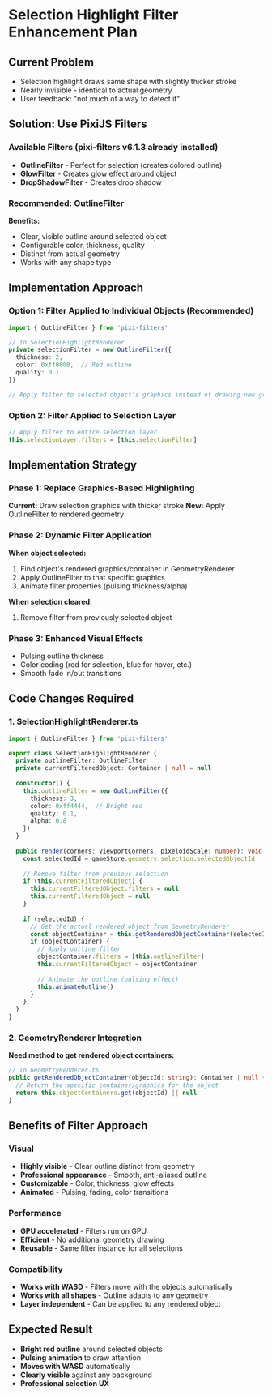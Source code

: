 # Selection Highlight Filter Enhancement Plan

## Current Problem
- Selection highlight draws same shape with slightly thicker stroke
- Nearly invisible - identical to actual geometry  
- User feedback: "not much of a way to detect it"

## Solution: Use PixiJS Filters

### Available Filters (pixi-filters v6.1.3 already installed)
- **OutlineFilter** - Perfect for selection (creates colored outline)
- **GlowFilter** - Creates glow effect around object
- **DropShadowFilter** - Creates drop shadow

### Recommended: OutlineFilter
**Benefits:**
- Clear, visible outline around selected object
- Configurable color, thickness, quality
- Distinct from actual geometry
- Works with any shape type

## Implementation Approach

### Option 1: Filter Applied to Individual Objects (Recommended)
```typescript
import { OutlineFilter } from 'pixi-filters'

// In SelectionHighlightRenderer
private selectionFilter = new OutlineFilter({
  thickness: 2,
  color: 0xff0000,  // Red outline
  quality: 0.1
})

// Apply filter to selected object's graphics instead of drawing new graphics
```

### Option 2: Filter Applied to Selection Layer
```typescript
// Apply filter to entire selection layer
this.selectionLayer.filters = [this.selectionFilter]
```

## Implementation Strategy

### Phase 1: Replace Graphics-Based Highlighting
**Current:** Draw selection graphics with thicker stroke
**New:** Apply OutlineFilter to rendered geometry

### Phase 2: Dynamic Filter Application
**When object selected:**
1. Find object's rendered graphics/container in GeometryRenderer
2. Apply OutlineFilter to that specific graphics
3. Animate filter properties (pulsing thickness/alpha)

**When selection cleared:**
1. Remove filter from previously selected object

### Phase 3: Enhanced Visual Effects
- Pulsing outline thickness
- Color coding (red for selection, blue for hover, etc.)
- Smooth fade in/out transitions

## Code Changes Required

### 1. SelectionHighlightRenderer.ts
```typescript
import { OutlineFilter } from 'pixi-filters'

export class SelectionHighlightRenderer {
  private outlineFilter: OutlineFilter
  private currentFilteredObject: Container | null = null
  
  constructor() {
    this.outlineFilter = new OutlineFilter({
      thickness: 3,
      color: 0xff4444,  // Bright red
      quality: 0.1,
      alpha: 0.8
    })
  }
  
  public render(corners: ViewportCorners, pixeloidScale: number): void {
    const selectedId = gameStore.geometry.selection.selectedObjectId
    
    // Remove filter from previous selection
    if (this.currentFilteredObject) {
      this.currentFilteredObject.filters = null
      this.currentFilteredObject = null
    }
    
    if (selectedId) {
      // Get the actual rendered object from GeometryRenderer
      const objectContainer = this.getRenderedObjectContainer(selectedId)
      if (objectContainer) {
        // Apply outline filter
        objectContainer.filters = [this.outlineFilter]
        this.currentFilteredObject = objectContainer
        
        // Animate the outline (pulsing effect)
        this.animateOutline()
      }
    }
  }
}
```

### 2. GeometryRenderer Integration
**Need method to get rendered object containers:**
```typescript
// In GeometryRenderer.ts
public getRenderedObjectContainer(objectId: string): Container | null {
  // Return the specific container/graphics for the object
  return this.objectContainers.get(objectId) || null
}
```

## Benefits of Filter Approach

### Visual
- **Highly visible** - Clear outline distinct from geometry
- **Professional appearance** - Smooth, anti-aliased outline  
- **Customizable** - Color, thickness, glow effects
- **Animated** - Pulsing, fading, color transitions

### Performance
- **GPU accelerated** - Filters run on GPU
- **Efficient** - No additional geometry drawing
- **Reusable** - Same filter instance for all selections

### Compatibility
- **Works with WASD** - Filters move with the objects automatically
- **Works with all shapes** - Outline adapts to any geometry
- **Layer independent** - Can be applied to any rendered object

## Expected Result
- **Bright red outline** around selected objects
- **Pulsing animation** to draw attention
- **Moves with WASD** automatically
- **Clearly visible** against any background
- **Professional selection UX**